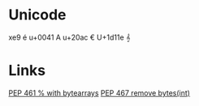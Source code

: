 # Unicode
xe9 é
u+0041 A
u+20ac €
U+1d11e 𝄞

# Links

[PEP 461 % with bytearrays](https://peps.python.org/pep-0461/)
[PEP 467 remove bytes(int)](https://peps.python.org/pep-0467/)
